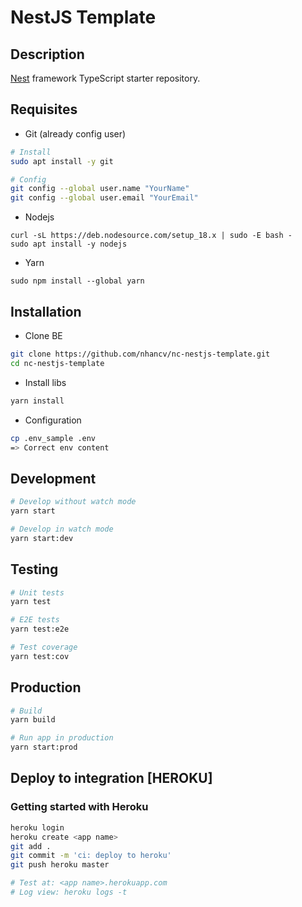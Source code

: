 # NestJS Template

## Description

[Nest](https://github.com/nestjs/nest) framework TypeScript starter repository.

## Requisites

- Git (already config user)

```bash
# Install
sudo apt install -y git

# Config
git config --global user.name "YourName"
git config --global user.email "YourEmail"
```

- Nodejs

```
curl -sL https://deb.nodesource.com/setup_18.x | sudo -E bash -
sudo apt install -y nodejs
```

- Yarn

```
sudo npm install --global yarn
```

## Installation

- Clone BE

```bash
git clone https://github.com/nhancv/nc-nestjs-template.git
cd nc-nestjs-template
```

- Install libs

```bash
yarn install
```

- Configuration

```bash
cp .env_sample .env
=> Correct env content
```

## Development

```bash
# Develop without watch mode
yarn start

# Develop in watch mode
yarn start:dev
```

## Testing

```bash
# Unit tests
yarn test

# E2E tests
yarn test:e2e

# Test coverage
yarn test:cov
```

## Production

```bash
# Build
yarn build

# Run app in production
yarn start:prod
```

## Deploy to integration [HEROKU]

### Getting started with Heroku

```bash
heroku login
heroku create <app name>
git add .
git commit -m 'ci: deploy to heroku'
git push heroku master

# Test at: <app name>.herokuapp.com
# Log view: heroku logs -t
```
